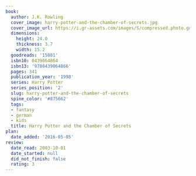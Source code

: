 ```yaml
---
book:
  author: J.K. Rowling
  cover_image: harry-potter-and-the-chamber-of-secrets.jpg
  cover_image_url: https://i.gr-assets.com/images/S/compressed.photo.goodreads.com/books/1474169725l/15881._SX98_.jpg
  dimensions:
    height: 24.0
    thickness: 3.7
    width: 15.2
  goodreads: '15881'
  isbn10: 0439064864
  isbn13: '9780439064866'
  pages: 341
  publication_year: '1998'
  series: Harry Potter
  series_position: '2'
  slug: harry-potter-and-the-chamber-of-secrets
  spine_color: '#875662'
  tags:
  - fantasy
  - german
  - kids
  title: Harry Potter and the Chamber of Secrets
plan:
  date_added: '2016-05-05'
review:
  date_read: 2003-10-01
  date_started: null
  did_not_finish: false
  rating: 3
---
```

